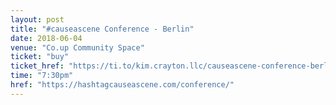 ```yaml
---
layout: post
title: "#causeascene Conference - Berlin"
date: 2018-06-04
venue: "Co.up Community Space"
ticket: "buy"
ticket_href: "https://ti.to/kim.crayton.llc/causeascene-conference-berlin"
time: "7:30pm"
href: "https://hashtagcauseascene.com/conference/"
---
```

